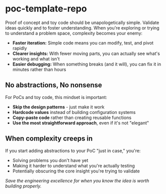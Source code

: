 # poc-template-repo

Proof of concept and toy code should be unapologetically simple. Validate ideas quickly and to foster understanding. When you're exploring or trying to understand a problem space, complexity becomes your enemy:

- **Faster iteration:** Simple code means you can modify, test, and pivot rapidly
- **Clearer insights:** With fewer moving parts, you can actually see what's working and what isn't
- **Easier debugging:** When something breaks (and it will), you can fix it in minutes rather than hours

## No abstractions, No nonsense

For PoCs and toy code, this mindset is important:

- **Skip the design patterns** - just make it work
- **Hardcode values** instead of building configuration systems
- **Copy-paste code** rather than creating reusable functions
- **Use the most straightforward approach**, even if it's not "elegant"

## When complexity creeps in

If you start adding abstractions to your PoC "just in case," you're:

- Solving problems you don't have yet
- Making it harder to understand what you're actually testing
- Potentially obscuring the core insight you're trying to validate

_Save the engineering excellence for when you know the idea is worth building properly._
